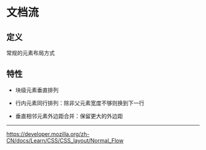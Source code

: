 # 文档流

## 定义

常规的元素布局方式

## 特性

- 块级元素垂直排列

- 行内元素同行排列：除非父元素宽度不够则换到下一行

- 垂直相邻元素外边距合并：保留更大的外边距

---

<https://developer.mozilla.org/zh-CN/docs/Learn/CSS/CSS_layout/Normal_Flow>